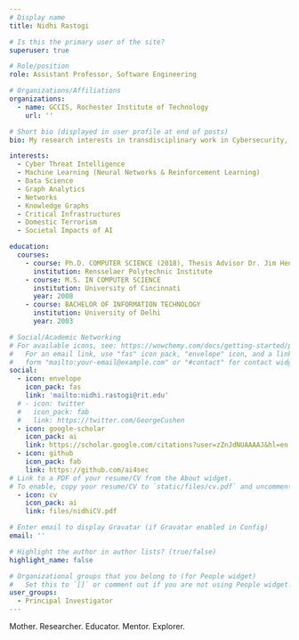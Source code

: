```yaml
---
# Display name
title: Nidhi Rastogi

# Is this the primary user of the site?
superuser: true

# Role/position
role: Assistant Professor, Software Engineering

# Organizations/Affiliations
organizations:
  - name: GCCIS, Rochester Institute of Technology
    url: ''

# Short bio (displayed in user profile at end of posts)
bio: My research interests in transdisciplinary work in Cybersecurity, Artificial Intelligence, Heterogeneous Networks, and Graph Analytics building systems at scale.

interests:
  - Cyber Threat Intelligence
  - Machine Learning (Neural Networks & Reinforcement Learning)
  - Data Science
  - Graph Analytics
  - Networks
  - Knowledge Graphs
  - Critical Infrastructures
  - Domestic Terrorism
  - Societal Impacts of AI

education:
  courses:
    - course: Ph.D. COMPUTER SCIENCE (2018), Thesis Advisor Dr. Jim Hendler
      institution: Rensselaer Polytechnic Institute
    - course: M.S. IN COMPUTER SCIENCE
      institution: University of Cincinnati
      year: 2008
    - course: BACHELOR OF INFORMATION TECHNOLOGY 
      institution: University of Delhi
      year: 2003

# Social/Academic Networking
# For available icons, see: https://wowchemy.com/docs/getting-started/page-builder/#icons
#   For an email link, use "fas" icon pack, "envelope" icon, and a link in the
#   form "mailto:your-email@example.com" or "#contact" for contact widget.
social:
  - icon: envelope
    icon_pack: fas
    link: 'mailto:nidhi.rastogi@rit.edu'
  # - icon: twitter
  #   icon_pack: fab
  #   link: https://twitter.com/GeorgeCushen
  - icon: google-scholar
    icon_pack: ai
    link: https://scholar.google.com/citations?user=zZnJdNUAAAAJ&hl=en
  - icon: github
    icon_pack: fab
    link: https://github.com/ai4sec
# Link to a PDF of your resume/CV from the About widget.
# To enable, copy your resume/CV to `static/files/cv.pdf` and uncomment the lines below.
  - icon: cv
    icon_pack: ai
    link: files/nidhiCV.pdf

# Enter email to display Gravatar (if Gravatar enabled in Config)
email: ''

# Highlight the author in author lists? (true/false)
highlight_name: false

# Organizational groups that you belong to (for People widget)
#   Set this to `[]` or comment out if you are not using People widget.
user_groups:
  - Principal Investigator
---
```


Mother. Researcher. Educator. Mentor. Explorer.
